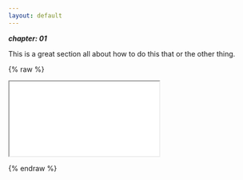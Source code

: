 ```yaml
---
layout: default
---
```


***chapter: 01***

This is a great section all about how to do this that or the other thing.


{% raw %}

<script src="./game01.js"></script>

<iframe src="./game01.html"></iframe>

{% endraw %}